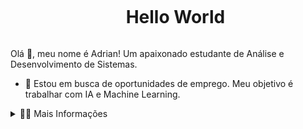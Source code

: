 <!--título-->
<div id="user-content-toc">
  <ul align="center">
    <summary><h1 style="display: inline-block">Hello World</h1></summary>
</div>

<!-- Presentation -->
<p>
 Olá 👋, meu nome é Adrian! Um apaixonado estudante de Análise e Desenvolvimento de Sistemas.

  - 🔭 Estou em busca de oportunidades de emprego. Meu objetivo é trabalhar com IA e Machine Learning.
</p>

<!-- Dropdown -->
<details>
  <summary>👨‍💻 Mais Informações</summary>

  - - 💬Tenho 25 anos, atualmente moro no Brasil. Tenho fluência em inglês e tenho experiência com SQL, Python, Análise de Dados, Visualização de Dados e Machine Learning. 
</details>
